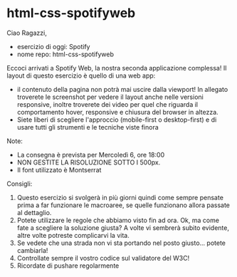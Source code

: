 # html-css-spotifyweb


Ciao Ragazzi,

- esercizio di oggi: Spotify
- nome repo: html-css-spotifyweb

Eccoci arrivati a Spotify Web, la nostra seconda applicazione complessa! Il layout di questo esercizio è quello di una web app: 
- il contenuto della pagina non potrà mai uscire dalla viewport! In allegato troverete le screenshot per vedere il layout anche nelle versioni responsive,
  inoltre troverete dei video per quel che riguarda il comportamento hover, responsive e chiusura del browser in altezza.
- Siete liberi di scegliere l'approccio (mobile-first o desktop-first) e di usare tutti gli strumenti e le tecniche viste finora

Note:
- La consegna è prevista per Mercoledì 6, ore 18:00
- NON GESTITE LA RISOLUZIONE SOTTO I 500px.
- Il font utilizzato è Montserrat

Consigli:
1. Questo esercizio si svolgerà in più giorni quindi come sempre pensate prima a far funzionare le macroaree, se quelle funzionano allora passate al dettaglio.
2. Potete utilizzare le regole che abbiamo visto fin ad ora. Ok, ma come fate a scegliere la soluzione giusta? A volte vi sembrerà subito evidente, altre volte potreste complicarvi la vita.
3. Se vedete che una strada non vi sta portando nel posto giusto... potete cambiarla!
4. Controllate sempre il vostro codice sul validatore del W3C!
5. Ricordate di pushare regolarmente
